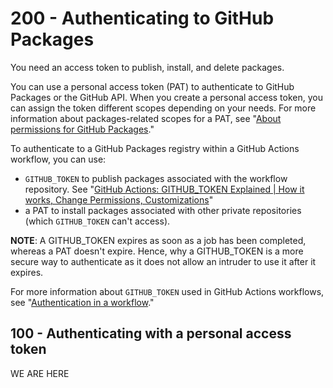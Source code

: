 # 200 - Authenticating to GitHub Packages

You need an access token to publish, install, and delete packages.

You can use a personal access token (PAT) to authenticate to GitHub Packages or the GitHub API. When you create a personal access token, you can assign the token different scopes depending on your needs. For more information about packages-related scopes for a PAT, see "[About permissions for GitHub Packages](https://docs.github.com/en/packages/learn-github-packages/about-permissions-for-github-packages#about-scopes-and-permissions-for-package-registries)."

To authenticate to a GitHub Packages registry within a GitHub Actions workflow, you can use:

- ```GITHUB_TOKEN``` to publish packages associated with the workflow repository. See "[GitHub Actions: GITHUB_TOKEN Explained | How it works, Change Permissions, Customizations](https://www.youtube.com/watch?v=jEK07KPEjnY)"
- a PAT to install packages associated with other private repositories (which ```GITHUB_TOKEN``` can't access).

**NOTE**: A GITHUB_TOKEN expires as soon as a job has been completed, whereas a PAT doesn't expire. Hence, why a GITHUB_TOKEN is a more secure way to authenticate as it does not allow an intruder to use it after it expires.

For more information about ```GITHUB_TOKEN``` used in GitHub Actions workflows, see "[Authentication in a workflow](https://docs.github.com/en/actions/reference/authentication-in-a-workflow#using-the-github_token-in-a-workflow)."

## 100 - Authenticating with a personal access token

WE ARE HERE
